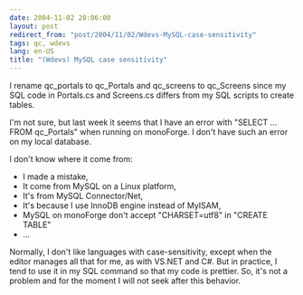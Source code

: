 ```yaml
---
date: 2004-11-02 20:06:00
layout: post
redirect_from: "post/2004/11/02/Wdevs-MySQL-case-sensitivity"
tags: qc, wdevs
lang: en-US
title: "(Wdevs) MySQL case sensitivity"
---
```


I rename qc_portals to qc_Portals and qc_screens to qc_Screens since my SQL
code in Portals.cs and Screens.cs differs from my SQL scripts to create
tables.

I'm not sure, but last week it seems that I have an error with "SELECT ...
FROM qc_Portals" when running on monoForge. I don't have such an error on my
local database.

I don't know where it come from:

* I made a mistake,
* It come from MySQL on a Linux platform,
* It's from MySQL Connector/Net,
* It's because I use InnoDB engine instead of MyISAM,
* MySQL on monoForge don't accept "CHARSET=utf8" in "CREATE TABLE"
* ...

Normally, I don't like languages with case-sensitivity, except when the
editor manages all that for me, as with VS.NET and C#. But in practice, I tend
to use it in my SQL command so that my code is prettier. So, it's not a problem
and for the moment I will not seek after this behavior.
